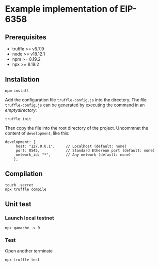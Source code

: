 # Example implementation of EIP-6358

## Prerequisites
- truffle >= v5.7.9
- node >= v18.12.1
- npm >= 8.19.2
- npx >= 8.19.2

## Installation
```
npm install
```

Add the configuration file `truffle-config.js` into the directory. The file `truffle-config.js` can be generated by executing the command in an $empty directory$:
```
truffle init
```

Then copy the file into the root directory of the project.
Uncommnet the content of `development`, like this:
```
development: {
     host: "127.0.0.1",     // Localhost (default: none)
     port: 8545,            // Standard Ethereum port (default: none)
     network_id: "*",       // Any network (default: none)
    },
```

## Compilation
```
touch .secret
npx truffle compile
```

## Unit test
### Launch local testnet
```
npx ganache -s 0
```

### Test
Open another terminate

```
npx truffle test
```